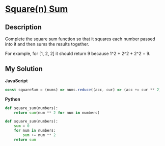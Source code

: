 # [Square(n) Sum](https://www.codewars.com/kata/515e271a311df0350d00000f)

## Description

Complete the square sum function so that it squares each number passed into it and then sums the results together.

For example, for [1, 2, 2] it should return 9 because 1^2 + 2^2 + 2^2 = 9.

## My Solution

**JavaScript**

```js
const squareSum = (nums) => nums.reduce((acc, cur) => (acc += cur ** 2), 0);
```

**Python**

```py
def square_sum(numbers):
    return sum(num ** 2 for num in numbers)
```

```py
def square_sum(numbers):
    sum = 0
    for num in numbers:
        sum += num ** 2
    return sum
```
